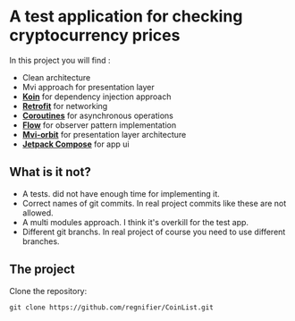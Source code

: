 # A test application for checking cryptocurrency prices

In this project you will find :
* Clean architecture
* Mvi approach for presentation layer
* **[Koin](https://insert-koin.io/)** for dependency injection approach
* **[Retrofit](https://square.github.io/retrofit/)** for networking
* **[Coroutines](https://kotlinlang.org/docs/coroutines-overview.html)** for asynchronous operations
* **[Flow](https://kotlinlang.org/docs/flow.html)** for observer pattern implementation
* **[Mvi-orbit](https://github.com/orbit-mvi/orbit-mvi)** for presentation layer architecture
* **[Jetpack Compose](https://developer.android.com/jetpack/compose)** for app ui

## What is it not?

* A tests. did not have enough time for implementing it.
* Correct names of git commits. In real project commits like these are not allowed. 
* A multi modules approach. I think it's overkill for the test app.
* Different git branchs. In real project of course you need to use different branches. 

## The project

Clone the repository:

```
git clone https://github.com/regnifier/CoinList.git
```
